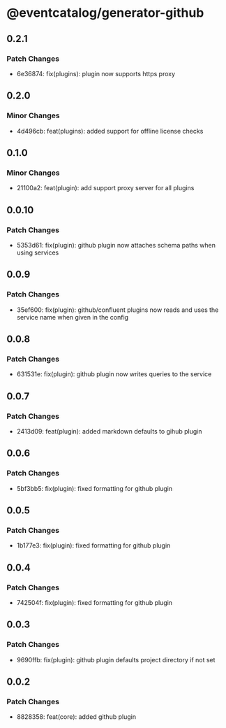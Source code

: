 # @eventcatalog/generator-github

## 0.2.1

### Patch Changes

- 6e36874: fix(plugins): plugin now supports https proxy

## 0.2.0

### Minor Changes

- 4d496cb: feat(plugins): added support for offline license checks

## 0.1.0

### Minor Changes

- 21100a2: feat(plugin): add support proxy server for all plugins

## 0.0.10

### Patch Changes

- 5353d61: fix(plugin): github plugin now attaches schema paths when using services

## 0.0.9

### Patch Changes

- 35ef600: fix(plugin): github/confluent plugins now reads and uses the service name when given in the config

## 0.0.8

### Patch Changes

- 631531e: fix(plugin): github plugin now writes queries to the service

## 0.0.7

### Patch Changes

- 2413d09: feat(plugin): added markdown defaults to gihub plugin

## 0.0.6

### Patch Changes

- 5bf3bb5: fix(plugin): fixed formatting for github plugin

## 0.0.5

### Patch Changes

- 1b177e3: fix(plugin): fixed formatting for github plugin

## 0.0.4

### Patch Changes

- 742504f: fix(plugin): fixed formatting for github plugin

## 0.0.3

### Patch Changes

- 9690ffb: fix(plugin): github plugin defaults project directory if not set

## 0.0.2

### Patch Changes

- 8828358: feat(core): added github plugin
